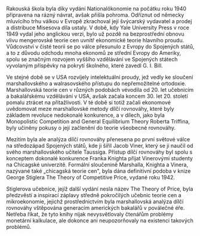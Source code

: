 Rakouská škola byla díky vydání Nationalökonomie na počátku roku 1940 připravena na rázný návrat, avšak přišla pohroma. Odříznut od německy mluvícího trhu válkou v Evropě zkrachoval její švýcarský vydavatel a prodej a distribuce Misesova díla ustaly. V době, kdy Yale University Press v roce 1949 vydal jeho anglickou verzi, bylo už pozdě na bezprostřední obnovu vlivu mengerovské teorie cen uvnitř ekonomické teorie hlavního proudu. Vůdcovství v čisté teorii se po válce přesunulo z Evropy do Spojených států, a to z důvodu odchodu mnoha ekonomů ze střední Evropy do Ameriky, spolu se značným rozvojem vyššího vzdělávání ve Spojených státech vyvolaným příspěvky na pokrytí školného, které zavedl G. I. Bill.

Ve stejné době se v USA rozvíjely intelektuální proudy, jež vedly ke sloučení marshallovského a walrasovského přístupu do nepřemožitelné ortodoxie. Marshallovská teorie cen v různých podobách vévodila od 20. let učebnicím a bakalářskému vzdělávání v USA, avšak začala koncem 30. let 20. století pomalu ztrácet na přitažlivosti. V té době si totiž začali ekonomové uvědomovat meze marshallovské metody dílčí rovnováhy, které byly základem revoluce nedokonalé konkurence, a v dílech, jako byla Monopolistic Competition and General Equilibrium Theory Roberta Triffina, byly učiněny pokusy o její začlenění do teorie všeobecné rovnováhy.

Mezitím byla ale analýza dílčí rovnováhy přenesena po první světové válce na středozápad Spojených států, kde ji šířil Jacob Viner, který se ji naučil od svého marshallovského učitele Taussiga. Přístup dílčí rovnováhy byl spolu s konceptem dokonalé konkurence Franka Knighta přijat Vinerovými studenty na Chicagské univerzitě. Formální sloučenině Marshalla, Knighta a Vinera, nazývané také „chicagská teorie cen", byla dána definitivní podoba v knize George Stiglera The Theory of Competitive Price, vydané roku 1942.

Stiglerova učebnice, jejíž další vydání nesla název The Theory of Price, byla předzvěstí a inspirací záplavy středně pokročilých učebnic teorie cen a mikroekonomie, jejichž prostřednictvím byla marshallovská analýza dílčí rovnováhy vštěpována generacím amerických bakalářů v poválečné éře. Netřeba říkat, že tyto knihy nijak nevysvětlovaly čtenářům problémy monetární kalkulace, ale dokonce ani neupozorňovaly na existenci takových problémů.